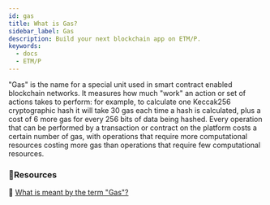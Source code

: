 ```yaml
---
id: gas
title: What is Gas?
sidebar_label: Gas
description: Build your next blockchain app on ETM/P.
keywords:
  - docs
  - ETM/P
---
```


"Gas" is the name for a special unit used in smart contract enabled blockchain networks. It measures how much "work" an action or set of actions takes to perform: for example, to calculate one Keccak256 cryptographic hash it will take 30 gas each time a hash is calculated, plus a cost of 6 more gas for every 256 bits of data being hashed. Every operation that can be performed by a transaction or contract on the platform costs a certain number of gas, with operations that require more computational resources costing more gas than operations that require few computational resources.

### **:scroll:Resources**

:green_book: [What is meant by the term "Gas"?](https://ethereum.stackexchange.com/questions/3/what-is-meant-by-the-term-gas)
